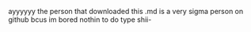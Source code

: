ayyyyyy the person that downloaded this .md is a very sigma person on github bcus im bored nothin to do type shii-
